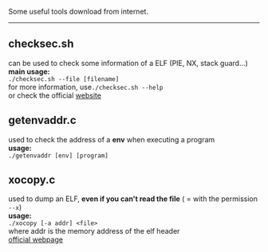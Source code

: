 


Some useful tools download from internet.

---------------------

checksec.sh
---------------
can be used to check some information of a ELF (PIE, NX, stack guard...)  
**main usage:**  
`./checksec.sh --file [filename] `  
for more information, use`./checksec.sh --help`   
or check the official [website](http://www.trapkit.de/tools/checksec.html)


getenvaddr.c
-----------------

used to check the address of a **env** when executing a program  
**usage:**  
`./getenvaddr [env] [program]`  


xocopy.c
----------------

used to dump an ELF, **even if you can't read the file** ( = with the permission `--x`)  
**usage:**  
`./xocopy [-a addr] <file>`  
where addr is the memory address of the elf header  
[official webpage](http://reverse.lostrealm.com/tools/xocopy.html)
